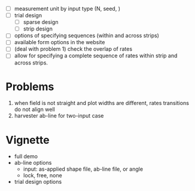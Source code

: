+ [ ] measurement unit by input type (N, seed, )
+ [ ] trial design
  + [ ] sparse design
  + [ ] strip design
+ [ ] options of specifying sequences (within and across strips)
+ [ ] available form options in the website 
+ [ ] (deal with problem 1) check the overlap of rates
+ [ ] allow for specifying a complete sequence of rates within strip and across strips.

# Problems

1. when field is not straight and plot widths are different, rates transitions do not align well
2. harvester ab-line for two-input case

# Vignette

+ full demo
+ ab-line options
  -  input: as-applied shape file, ab-line file, or angle
  -  lock, free, none 
+ trial design options